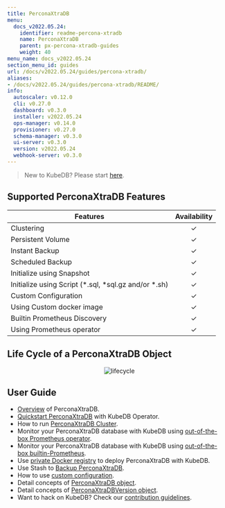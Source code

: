 ```yaml
---
title: PerconaXtraDB
menu:
  docs_v2022.05.24:
    identifier: readme-percona-xtradb
    name: PerconaXtraDB
    parent: px-percona-xtradb-guides
    weight: 40
menu_name: docs_v2022.05.24
section_menu_id: guides
url: /docs/v2022.05.24/guides/percona-xtradb/
aliases:
- /docs/v2022.05.24/guides/percona-xtradb/README/
info:
  autoscaler: v0.12.0
  cli: v0.27.0
  dashboard: v0.3.0
  installer: v2022.05.24
  ops-manager: v0.14.0
  provisioner: v0.27.0
  schema-manager: v0.3.0
  ui-server: v0.3.0
  version: v2022.05.24
  webhook-server: v0.3.0
---
```


> New to KubeDB? Please start [here](/docs/v2022.05.24/README).

## Supported PerconaXtraDB Features

| Features                                                | Availability |
| ------------------------------------------------------- | :----------: |
| Clustering                                              |   &#10003;   |
| Persistent Volume                                       |   &#10003;   |
| Instant Backup                                          |   &#10003;   |
| Scheduled Backup                                        |   &#10003;   |
| Initialize using Snapshot                               |   &#10003;   |
| Initialize using Script (\*.sql, \*sql.gz and/or \*.sh) |   &#10003;   |
| Custom Configuration                                    |   &#10003;   |
| Using Custom docker image                               |   &#10003;   |
| Builtin Prometheus Discovery                            |   &#10003;   |
| Using Prometheus operator                               |   &#10003;   |

## Life Cycle of a PerconaXtraDB Object

<p align="center">
  <img alt="lifecycle" src="/docs/v2022.05.24/images/percona-xtradb/Lifecycle_of_a_PerconaXtraDB.svg" >
</p>

## User Guide

- [Overview](/docs/v2022.05.24/guides/percona-xtradb/overview/overview) of PerconaXtraDB.
- [Quickstart PerconaXtraDB](/docs/v2022.05.24/guides/percona-xtradb/quickstart/quickstart) with KubeDB Operator.
- How to run [PerconaXtraDB Cluster](/docs/v2022.05.24/guides/percona-xtradb/clustering/percona-xtradb-cluster).
- Monitor your PerconaXtraDB database with KubeDB using [out-of-the-box Prometheus operator](/docs/v2022.05.24/guides/percona-xtradb/monitoring/using-prometheus-operator).
- Monitor your PerconaXtraDB database with KubeDB using [out-of-the-box builtin-Prometheus](/docs/v2022.05.24/guides/percona-xtradb/monitoring/using-builtin-prometheus).
- Use [private Docker registry](/docs/v2022.05.24/guides/percona-xtradb/private-registry/using-private-registry) to deploy PerconaXtraDB with KubeDB.
- Use Stash to [Backup PerconaXtraDB](/docs/v2022.05.24/guides/percona-xtradb/backup/overview/).
- How to use [custom configuration](/docs/v2022.05.24/guides/percona-xtradb/configuration/using-config-file).
- Detail concepts of [PerconaXtraDB object](/docs/v2022.05.24/guides/percona-xtradb/concepts/percona-xtradb).
- Detail concepts of [PerconaXtraDBVersion object](/docs/v2022.05.24/guides/percona-xtradb/concepts/catalog).
- Want to hack on KubeDB? Check our [contribution guidelines](/docs/v2022.05.24/CONTRIBUTING).

